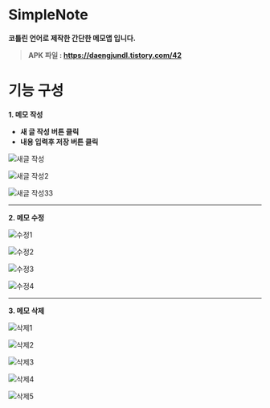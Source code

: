 # SimpleNote
**코틀린 언어로 제작한 간단한 메모앱 입니다.**  
>**APK 파일 : https://daengjundl.tistory.com/42**


# 기능 구성
**1. 메모 작성** 
 * **새 글 작성 버튼 클릭**
 * **내용 입력후 저장 버튼 클릭**  
 
 
  ![새글 작성](https://user-images.githubusercontent.com/98893006/184534846-a4488a19-c4ab-4343-949c-9d7323aea809.jpg)  
  
  ![새글 작성2](https://user-images.githubusercontent.com/98893006/184534847-4408dae1-0757-4248-9cfd-d146248cfea3.jpg)  
  
  ![새글 작성33](https://user-images.githubusercontent.com/98893006/184534909-d9c56e34-0e1a-423d-8698-685ce65bb747.jpg)

-------------------------

**2. 메모 수정**  

![수정1](https://user-images.githubusercontent.com/98893006/184536087-25d7385f-ef95-4a18-a069-fc8e6fb5bb57.jpg)  

![수정2](https://user-images.githubusercontent.com/98893006/184536095-e7f7916a-d18f-4a2d-bb88-4c811e90c674.jpg)  

![수정3](https://user-images.githubusercontent.com/98893006/184536099-77ea932a-fb63-45f1-9f00-9c053307ca35.jpg)  

![수정4](https://user-images.githubusercontent.com/98893006/184536106-e2c5d1d9-09d1-4090-9a80-12f4c1d6f116.jpg)  

-------------------------

**3. 메모 삭제** 

![삭제1](https://user-images.githubusercontent.com/98893006/184536332-664dcc4e-4f7d-4858-9974-0bda6be89639.jpg)  

![삭제2](https://user-images.githubusercontent.com/98893006/184536335-1cca3bfb-a059-4870-b433-91da6c90897e.jpg)  

![삭제3](https://user-images.githubusercontent.com/98893006/184536340-f46e16fc-3ae8-4e04-8113-e4defcb97c9e.jpg)  

![삭제4](https://user-images.githubusercontent.com/98893006/184536350-1bcad9c5-83f8-41ae-9286-b0b4d021b9ee.jpg)  

![삭제5](https://user-images.githubusercontent.com/98893006/184536356-58889a9e-e97f-46ca-8d2e-bf3d61f6fdc1.jpg)  
